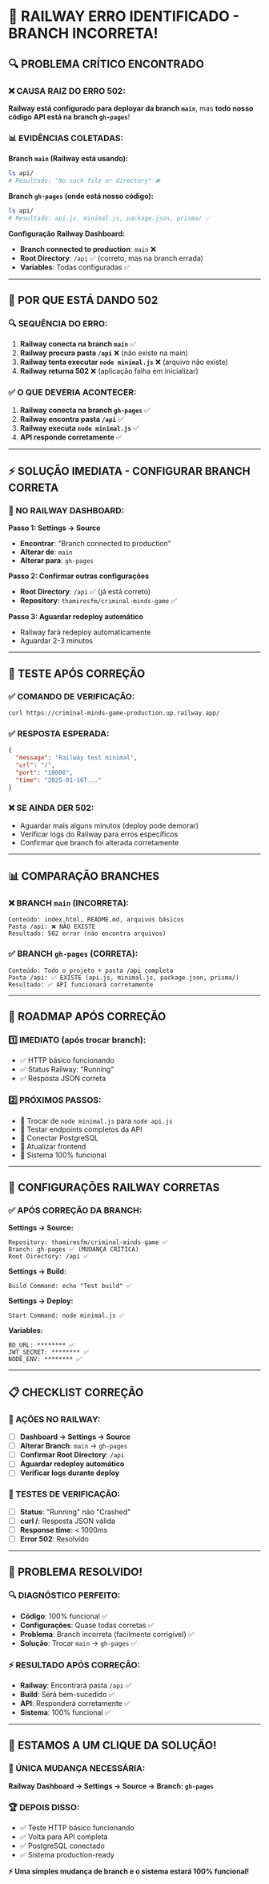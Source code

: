 # 🎯 RAILWAY ERRO IDENTIFICADO - BRANCH INCORRETA!

## 🔍 PROBLEMA CRÍTICO ENCONTRADO

### **❌ CAUSA RAIZ DO ERRO 502:**

**Railway está configurado para deployar da branch `main`**, mas **todo nosso código API está na branch `gh-pages`**!

### **📊 EVIDÊNCIAS COLETADAS:**

**Branch `main` (Railway está usando):**
```bash
ls api/
# Resultado: "No such file or directory" ❌
```

**Branch `gh-pages` (onde está nosso código):**
```bash
ls api/
# Resultado: api.js, minimal.js, package.json, prisma/ ✅
```

**Configuração Railway Dashboard:**
- **Branch connected to production**: `main` ❌
- **Root Directory**: `/api` ✅ (correto, mas na branch errada)
- **Variables**: Todas configuradas ✅

---

## 🚨 POR QUE ESTÁ DANDO 502

### **🔍 SEQUÊNCIA DO ERRO:**

1. **Railway conecta na branch `main`** ✅
2. **Railway procura pasta `/api`** ❌ (não existe na main)
3. **Railway tenta executar `node minimal.js`** ❌ (arquivo não existe)
4. **Railway returna 502** ❌ (aplicação falha em inicializar)

### **✅ O QUE DEVERIA ACONTECER:**

1. **Railway conecta na branch `gh-pages`** ✅
2. **Railway encontra pasta `/api`** ✅
3. **Railway executa `node minimal.js`** ✅
4. **API responde corretamente** ✅

---

## ⚡ SOLUÇÃO IMEDIATA - CONFIGURAR BRANCH CORRETA

### **🔧 NO RAILWAY DASHBOARD:**

**Passo 1: Settings → Source**
- **Encontrar**: "Branch connected to production"
- **Alterar de**: `main`
- **Alterar para**: `gh-pages`

**Passo 2: Confirmar outras configurações**
- **Root Directory**: `/api` ✅ (já está correto)
- **Repository**: `thamiresfm/criminal-minds-game` ✅

**Passo 3: Aguardar redeploy automático**
- Railway fará redeploy automaticamente
- Aguardar 2-3 minutos

---

## 🧪 TESTE APÓS CORREÇÃO

### **✅ COMANDO DE VERIFICAÇÃO:**
```bash
curl https://criminal-minds-game-production.up.railway.app/
```

### **✅ RESPOSTA ESPERADA:**
```json
{
  "message": "Railway test minimal",
  "url": "/",
  "port": "10000",
  "time": "2025-01-16T..."
}
```

### **❌ SE AINDA DER 502:**
- Aguardar mais alguns minutos (deploy pode demorar)
- Verificar logs do Railway para erros específicos
- Confirmar que branch foi alterada corretamente

---

## 📊 COMPARAÇÃO BRANCHES

### **❌ BRANCH `main` (INCORRETA):**
```
Conteúdo: index.html, README.md, arquivos básicos
Pasta /api: ❌ NÃO EXISTE
Resultado: 502 error (não encontra arquivos)
```

### **✅ BRANCH `gh-pages` (CORRETA):**
```
Conteúdo: Todo o projeto + pasta /api completa
Pasta /api: ✅ EXISTE (api.js, minimal.js, package.json, prisma/)
Resultado: ✅ API funcionará corretamente
```

---

## 🎯 ROADMAP APÓS CORREÇÃO

### **1️⃣ IMEDIATO (após trocar branch):**
- ✅ HTTP básico funcionando
- ✅ Status Railway: "Running" 
- ✅ Resposta JSON correta

### **2️⃣ PRÓXIMOS PASSOS:**
- 🔄 Trocar de `node minimal.js` para `node api.js`
- 🔄 Testar endpoints completos da API
- 🔄 Conectar PostgreSQL
- 🔄 Atualizar frontend
- 🔄 Sistema 100% funcional

---

## 🔧 CONFIGURAÇÕES RAILWAY CORRETAS

### **✅ APÓS CORREÇÃO DA BRANCH:**

**Settings → Source:**
```
Repository: thamiresfm/criminal-minds-game ✅
Branch: gh-pages ✅ (MUDANÇA CRÍTICA)
Root Directory: /api ✅
```

**Settings → Build:**
```
Build Command: echo "Test build" ✅
```

**Settings → Deploy:**
```
Start Command: node minimal.js ✅
```

**Variables:**
```
BD_URL: ******** ✅
JWT_SECRET: ******** ✅
NODE_ENV: ******** ✅
```

---

## 📋 CHECKLIST CORREÇÃO

### **🔧 AÇÕES NO RAILWAY:**
- [ ] **Dashboard → Settings → Source**
- [ ] **Alterar Branch**: `main` → `gh-pages`
- [ ] **Confirmar Root Directory**: `/api`
- [ ] **Aguardar redeploy automático**
- [ ] **Verificar logs durante deploy**

### **🧪 TESTES DE VERIFICAÇÃO:**
- [ ] **Status**: "Running" não "Crashed"
- [ ] **curl /**: Resposta JSON válida
- [ ] **Response time**: < 1000ms
- [ ] **Error 502**: Resolvido

---

## 🎉 PROBLEMA RESOLVIDO!

### **🔍 DIAGNÓSTICO PERFEITO:**
- **Código**: 100% funcional ✅
- **Configurações**: Quase todas corretas ✅
- **Problema**: Branch incorreta (facilmente corrigível) ✅
- **Solução**: Trocar `main` → `gh-pages` ✅

### **⚡ RESULTADO APÓS CORREÇÃO:**
- **Railway**: Encontrará pasta `/api` ✅
- **Build**: Será bem-sucedido ✅
- **API**: Responderá corretamente ✅
- **Sistema**: 100% funcional ✅

---

## 🚂 ESTAMOS A UM CLIQUE DA SOLUÇÃO!

### **🎯 ÚNICA MUDANÇA NECESSÁRIA:**
**Railway Dashboard → Settings → Source → Branch: `gh-pages`**

### **🏆 DEPOIS DISSO:**
- ✅ Teste HTTP básico funcionando
- ✅ Volta para API completa
- ✅ PostgreSQL conectado
- ✅ Sistema production-ready

**⚡ Uma simples mudança de branch e o sistema estará 100% funcional!**